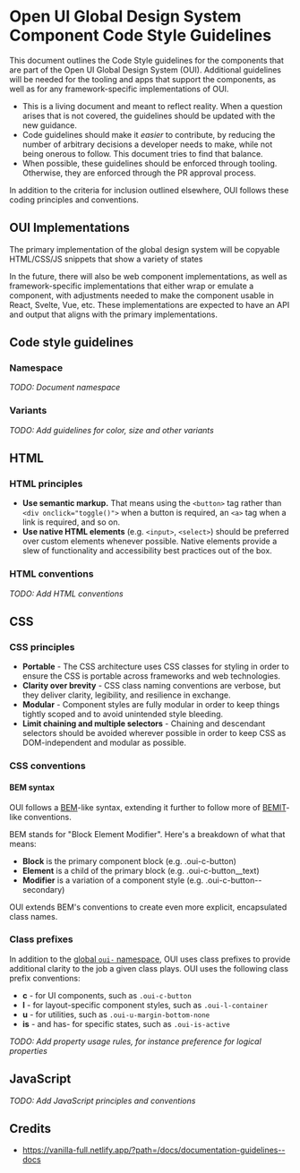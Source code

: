 # Open UI Global Design System Component Code Style Guidelines

This document outlines the Code Style guidelines for the components that are
part of the Open UI Global Design System (OUI). Additional guidelines will be
needed for the tooling and apps that support the components, as well as for any
framework-specific implementations of OUI.

- This is a living document and meant to reflect reality. When a question arises
  that is not covered, the guidelines should be updated with the new guidance.
- Code guidelines should make it *easier* to contribute, by reducing the number
  of arbitrary decisions a developer needs to make, while not being onerous to
  follow. This document tries to find that balance.
- When possible, these guidelines should be enforced through tooling. Otherwise,
  they are enforced through the PR approval process.

In addition to the criteria for inclusion outlined elsewhere, OUI follows these
coding principles and conventions.

## OUI Implementations

The primary implementation of the global design system will be copyable
HTML/CSS/JS snippets that show a variety of states 

In the future, there will also be web component implementations, as well as
framework-specific implementations that either wrap or emulate a component, with
adjustments needed to make the component usable in React, Svelte, Vue, etc.
These implementations are expected to have an API and output that aligns with
the primary implementations.

## Code style guidelines

### Namespace

*TODO: Document namespace*

### Variants

*TODO: Add guidelines for color, size and other variants*

## HTML

### HTML principles

- **Use semantic markup.** That means using the `<button>` tag rather than `<div
  onclick="toggle()">` when a button is required, an `<a>` tag when a link is
  required, and so on.
- **Use native HTML elements** (e.g. `<input>`, `<select>`) should be preferred
  over custom elements whenever possible. Native elements provide a slew of
  functionality and accessibility best practices out of the box.

### HTML conventions

*TODO: Add HTML conventions*

## CSS

### CSS principles

- **Portable** - The CSS architecture uses CSS classes for styling in order to
  ensure the CSS is portable across frameworks and web technologies.
- **Clarity over brevity** - CSS class naming conventions are verbose, but they
  deliver clarity, legibility, and resilience in exchange.
- **Modular** - Component styles are fully modular in order to keep things
  tightly scoped and to avoid unintended style bleeding.
- **Limit chaining and multiple selectors** - Chaining and descendant selectors
  should be avoided wherever possible in order to keep CSS as DOM-independent
  and modular as possible.

### CSS conventions

#### BEM syntax

OUI follows a [BEM](http://getbem.com/introduction/)-like syntax, extending it
further to follow more of
[BEMIT](http://csswizardry.com/2015/08/bemit-taking-the-bem-naming-convention-a-step-further/)-like
conventions.

BEM stands for "Block Element Modifier". Here's a breakdown of what that means:

- **Block** is the primary component block (e.g. .oui-c-button)
- **Element** is a child of the primary block (e.g. .oui-c-button__text)
- **Modifier** is a variation of a component style (e.g. .oui-c-button--secondary)

OUI extends BEM's conventions to create even more explicit, encapsulated class
names.

### Class prefixes

In addition to the [global `oui-` namespace](#namespace), OUI uses class prefixes to provide
additional clarity to the job a given class plays. OUI uses the following class
prefix conventions:

- **c** - for UI components, such as `.oui-c-button`
- **l** - for layout-specific component styles, such as `.oui-l-container`
- **u** - for utilities, such as `.oui-u-margin-bottom-none`
- **is** - and has- for specific states, such as `.oui-is-active`

*TODO: Add property usage rules, for instance preference for logical properties*

## JavaScript

*TODO: Add JavaScript principles and conventions*

## Credits

- https://vanilla-full.netlify.app/?path=/docs/documentation-guidelines--docs